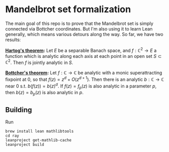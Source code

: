 Mandelbrot set formalization
============================

The main goal of this repo is to prove that the Mandelbrot set is simply
connected via Bottcher coordinates.  But I'm also using it to learn Lean
generally, which means various detours along the way.  So far, we have
two results:

**[Hartog's theorem](https://en.wikipedia.org/wiki/Hartogs%27s_theorem_on_separate_holomorphicity):**
Let $E$ be a separable Banach space, and $f : \mathbb{C}^2 \to E$
a function which is analytic along each axis at each point in an open set $S \subset \mathbb{C}^2$.
Then $f$ is jointly analytic in $S$.

**[Bottcher's theorem](https://en.wikipedia.org/wiki/B%C3%B6ttcher%27s_equation):** 
Let $f : \mathbb{C} \to \mathbb{C}$ be analytic with a monic superattracting fixpoint at 0,
so that $f(z) = z^d + O(z^{d+1})$.  Then there is an analytic $b : \mathbb{C} \to \mathbb{C}$
near 0 s.t. $b(f(z)) = b(z)^d$.  If $f(z) = f_p(z)$ is also analytic in a parameter $p$, then
$b(z) = b_p(z)$ is also analytic in $p$.

## Building

Run

    brew install lean mathlibtools
    cd ray
    leanproject get-mathlib-cache
    leanproject build
